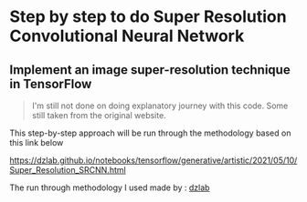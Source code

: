 # Step by step to do Super Resolution Convolutional Neural Network
## Implement an image super-resolution technique in TensorFlow

> I'm still not done on doing explanatory journey with this code. Some still taken from the original website. 

This step-by-step approach will be run through the methodology based on this link below

https://dzlab.github.io/notebooks/tensorflow/generative/artistic/2021/05/10/Super_Resolution_SRCNN.html

The run through methodology I used made by : [dzlab](https://github.com/dzlab/notebooks/blob/master/_notebooks/2021-05-10-Super_Resolution_SRCNN.ipynb) 